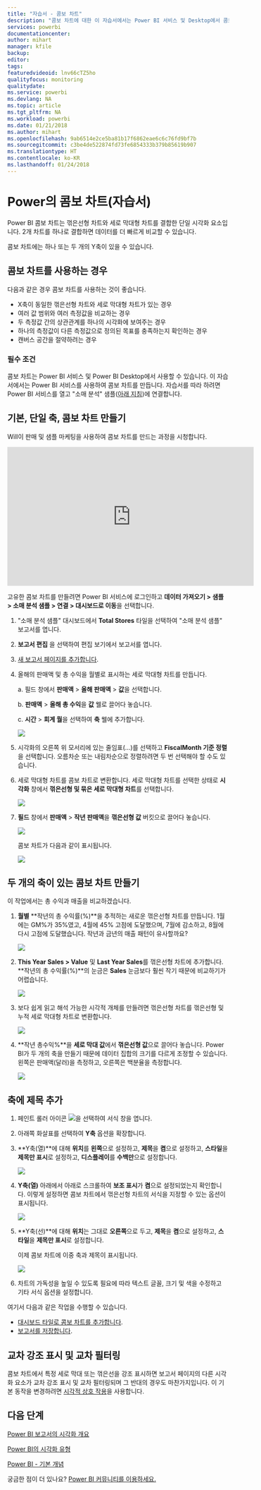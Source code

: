 ```yaml
---
title: "자습서 - 콤보 차트"
description: "콤보 차트에 대한 이 자습서에서는 Power BI 서비스 및 Desktop에서 콤보 차트를 사용하는 시기와 만드는 방법을 설명합니다."
services: powerbi
documentationcenter: 
author: mihart
manager: kfile
backup: 
editor: 
tags: 
featuredvideoid: lnv66cTZ5ho
qualityfocus: monitoring
qualitydate: 
ms.service: powerbi
ms.devlang: NA
ms.topic: article
ms.tgt_pltfrm: NA
ms.workload: powerbi
ms.date: 01/21/2018
ms.author: mihart
ms.openlocfilehash: 9ab6514e2ce5ba81b17f6862eae6c6c76fd9bf7b
ms.sourcegitcommit: c3be4de522874fd73fe6854333b379b85619b907
ms.translationtype: HT
ms.contentlocale: ko-KR
ms.lasthandoff: 01/24/2018
---
```

# <a name="combo-chart-in-power--tutorial"></a>Power의 콤보 차트(자습서)
Power BI 콤보 차트는 꺾은선형 차트와 세로 막대형 차트를 결합한 단일 시각화 요소입니다. 2개 차트를 하나로 결합하면 데이터를 더 빠르게 비교할 수 있습니다.

콤보 차트에는 하나 또는 두 개의 Y축이 있을 수 있습니다.

## <a name="when-to-use-a-combo-chart"></a>콤보 차트를 사용하는 경우
다음과 같은 경우 콤보 차트를 사용하는 것이 좋습니다.

* X축이 동일한 꺾은선형 차트와 세로 막대형 차트가 있는 경우
* 여러 값 범위와 여러 측정값을 비교하는 경우
* 두 측정값 간의 상관관계를 하나의 시각화에 보여주는 경우
* 하나의 측정값이 다른 측정값으로 정의된 목표를 충족하는지 확인하는 경우
* 캔버스 공간을 절약하려는 경우

### <a name="prerequisites"></a>필수 조건
콤보 차트는 Power BI 서비스 및 Power BI Desktop에서 사용할 수 있습니다. 이 자습서에서는 Power BI 서비스를 사용하여 콤보 차트를 만듭니다. 자습서를 따라 하려면 Power BI 서비스를 열고 "소매 분석" 샘플([아래 지침](#create))에 연결합니다.


## <a name="create-a-basic-single-axis-combo-chart"></a>기본, 단일 축, 콤보 차트 만들기
Will이 판매 및 샘플 마케팅을 사용하여 콤보 차트를 만드는 과정을 시청합니다.

<iframe width="560" height="315" src="https://www.youtube.com/embed/lnv66cTZ5ho?list=PL1N57mwBHtN0JFoKSR0n-tBkUJHeMP2cP" frameborder="0" allowfullscreen></iframe>

<a name="create">

</a>고유한 콤보 차트를 만들려면 Power BI 서비스에 로그인하고 **데이터 가져오기 \> 샘플 \> 소매 분석 샘플 > 연결 > 대시보드로 이동**을 선택합니다.

1. "소매 분석 샘플" 대시보드에서 **Total Stores** 타일을 선택하여 "소매 분석 샘플" 보고서를 엽니다.
2. **보고서 편집** 을 선택하여 편집 보기에서 보고서를 엽니다.
3. [새 보고서 페이지를 추가합니다](power-bi-report-add-page.md).
4. 올해의 판매액 및 총 수익을 월별로 표시하는 세로 막대형 차트를 만듭니다.

    a.  필드 창에서 **판매액** \> **올해 판매액** > **값**을 선택합니다.

    b.  **판매액** \> **올해 총 수익**을 **값** 웰로 끌어다 놓습니다.

    c.  **시간** \> **회계 월**을 선택하여 **축** 웰에 추가합니다.

    ![](media/power-bi-visualization-combo-chart/combotutorial1new.png)
5. 시각화의 오른쪽 위 모서리에 있는 줄임표(...)를 선택하고 **FiscalMonth 기준 정렬**을 선택합니다. 오름차순 또는 내림차순으로 정렬하려면 두 번 선택해야 할 수도 있습니다.

6. 세로 막대형 차트를 콤보 차트로 변환합니다. 세로 막대형 차트를 선택한 상태로 **시각화** 창에서 **꺾은선형 및 묶은 세로 막대형 차트**를 선택합니다.

    ![](media/power-bi-visualization-combo-chart/converttocombo_new2.png)
7. **필드** 창에서 **판매액** \> **작년 판매액**을 **꺾은선형 값** 버킷으로 끌어다 놓습니다.

   ![](media/power-bi-visualization-combo-chart/linevaluebucket.png)

   콤보 차트가 다음과 같이 표시됩니다.

   ![](media/power-bi-visualization-combo-chart/combochartdone-new.png)

## <a name="create-a-combo-chart-with-two-axes"></a>두 개의 축이 있는 콤보 차트 만들기
이 작업에서는 총 수익과 매출을 비교하겠습니다.

1. **월별** **작년의 총 수익률(%)**을 추적하는 새로운 꺾은선형 차트를 만듭니다.  1월에는 GM%가 35%였고, 4월에 45% 고점에 도달했으며, 7월에 감소하고, 8월에 다시 고점에 도달했습니다. 작년과 금년의 매출 패턴이 유사할까요?

   ![](media/power-bi-visualization-combo-chart/combo1_new.png)
2. **This Year Sales > Value** 및 **Last Year Sales**를 꺾은선형 차트에 추가합니다. **작년의 총 수익률(%)**의 눈금은 **Sales** 눈금보다 훨씬 작기 때문에 비교하기가 어렵습니다.      

   ![](media/power-bi-visualization-combo-chart/flatline_new.png)
3. 보다 쉽게 읽고 해석 가능한 시각적 개체를 만들려면 꺾은선형 차트를 꺾은선형 및 누적 세로 막대형 차트로 변환합니다.

   ![](media/power-bi-visualization-combo-chart/converttocombo_new.png)
4. **작년 총수익%**을 **세로 막대 값**에서 **꺾은선형 값**으로 끌어다 놓습니다. Power BI가 두 개의 축을 만들기 때문에 데이터 집합의 크기를 다르게 조정할 수 있습니다. 왼쪽은 판매액(달러)을 측정하고, 오른쪽은 백분율을 측정합니다.

   ![](media/power-bi-visualization-combo-chart/power-bi-combochart.png)    

## <a name="add-titles-to-the-axes"></a>축에 제목 추가
1. 페인트 롤러 아이콘 ![](media/power-bi-visualization-combo-chart/power-bi-paintroller.png)을 선택하여 서식 창을 엽니다.
2. 아래쪽 화살표를 선택하여 **Y축** 옵션을 확장합니다.
3. **Y축(열)**에 대해 **위치**를 **왼쪽**으로 설정하고, **제목**을 **켬**으로 설정하고, **스타일**을 **제목만 표시**로 설정하고, **디스플레이**를 **수백만**으로 설정합니다.

   ![](media/power-bi-visualization-combo-chart/power-bi-y-axis-column.png)
4. **Y축(열)** 아래에서 아래로 스크롤하여 **보조 표시**가 **켬**으로 설정되었는지 확인합니다. 이렇게 설정하면 콤보 차트에서 꺾은선형 차트의 서식을 지정할 수 있는 옵션이 표시됩니다.

   ![](media/power-bi-visualization-combo-chart/power-bi-show-secondary.png)
5. **Y축(선)**에 대해 **위치**는 그대로 **오른쪽**으로 두고, **제목**을 **켬**으로 설정하고, **스타일**을 **제목만 표시**로 설정합니다.

   이제 콤보 차트에 이중 축과 제목이 표시됩니다.

   ![](media/power-bi-visualization-combo-chart/power-bi-titles-on.png)

6. 차트의 가독성을 높일 수 있도록 필요에 따라 텍스트 글꼴, 크기 및 색을 수정하고 기타 서식 옵션을 설정합니다.

여기서 다음과 같은 작업을 수행할 수 있습니다.

* [대시보드 타일로 콤보 차트를 추가합니다](service-dashboard-tiles.md).
* [보고서를 저장합니다](service-report-save.md).

## <a name="cross-highlighting-and-cross-filtering"></a>교차 강조 표시 및 교차 필터링

콤보 차트에서 특정 세로 막대 또는 꺾은선을 강조 표시하면 보고서 페이지의 다른 시각화 요소가 교차 강조 표시 및 교차 필터링되며 그 반대의 경우도 마찬가지입니다. 이 기본 동작을 변경하려면 [시각적 상호 작용](service-reports-visual-interactions.md)을 사용합니다.

## <a name="next-steps"></a>다음 단계

[Power BI 보고서의 시각화 개요](power-bi-report-visualizations.md)

[Power BI의 시각화 유형](power-bi-visualization-types-for-reports-and-q-and-a.md)

[Power BI - 기본 개념](service-basic-concepts.md)

궁금한 점이 더 있나요? [Power BI 커뮤니티를 이용하세요.](http://community.powerbi.com/)
